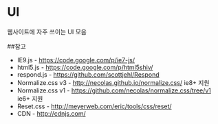 UI
==

웹사이트에 자주 쓰이는 UI 모음

##참고 

* IE9.js - https://code.google.com/p/ie7-js/
* html5.js - https://code.google.com/p/html5shiv/
* respond.js - https://github.com/scottjehl/Respond
* Normalize.css v3 - http://necolas.github.io/normalize.css/ ie8+ 지원
* Normalize.css v1 - https://github.com/necolas/normalize.css/tree/v1 ie6+ 지원
* Reset.css - http://meyerweb.com/eric/tools/css/reset/
* CDN - http://cdnjs.com/
